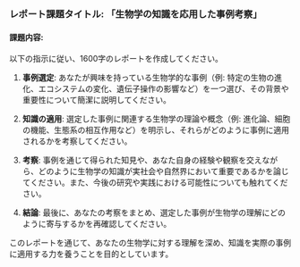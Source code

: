 ### レポート課題タイトル: 「生物学の知識を応用した事例考察」

#### 課題内容:
以下の指示に従い、1600字のレポートを作成してください。

1. **事例選定**: あなたが興味を持っている生物学的な事例（例: 特定の生物の進化、エコシステムの変化、遺伝子操作の影響など）を一つ選び、その背景や重要性について簡潔に説明してください。

2. **知識の適用**: 選定した事例に関連する生物学の理論や概念（例: 進化論、細胞の機能、生態系の相互作用など）を明示し、それらがどのように事例に適用されるかを考察してください。

3. **考察**: 事例を通じて得られた知見や、あなた自身の経験や観察を交えながら、どのように生物学の知識が実社会や自然界において重要であるかを論じてください。また、今後の研究や実践における可能性についても触れてください。

4. **結論**: 最後に、あなたの考察をまとめ、選定した事例が生物学の理解にどのように寄与するかを再確認してください。

このレポートを通じて、あなたの生物学に対する理解を深め、知識を実際の事例に適用する力を養うことを目的としています。